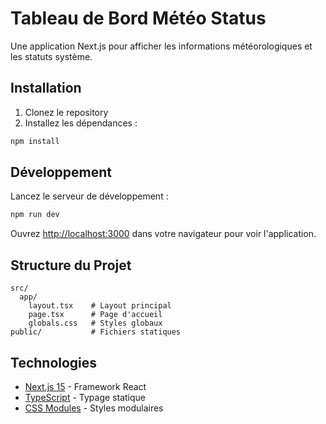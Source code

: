 # Tableau de Bord Météo Status

Une application Next.js pour afficher les informations météorologiques et les statuts système.

## Installation

1. Clonez le repository
2. Installez les dépendances :

```bash
npm install
```

## Développement

Lancez le serveur de développement :

```bash
npm run dev
```

Ouvrez [http://localhost:3000](http://localhost:3000) dans votre navigateur pour voir l'application.

## Structure du Projet

```
src/
  app/
    layout.tsx    # Layout principal
    page.tsx      # Page d'accueil
    globals.css   # Styles globaux
public/           # Fichiers statiques
```

## Technologies

- [Next.js 15](https://nextjs.org/) - Framework React
- [TypeScript](https://www.typescriptlang.org/) - Typage statique
- [CSS Modules](https://github.com/css-modules/css-modules) - Styles modulaires 
